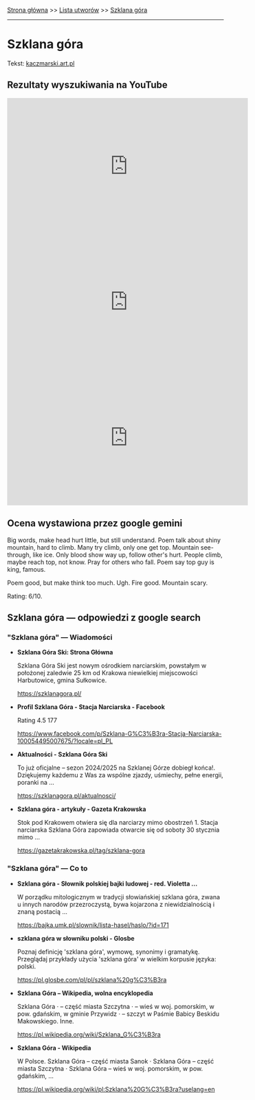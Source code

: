 [Strona główna](../index.md) >> [Lista utworów](../list.md) >> [Szklana góra](578.md)

---

# Szklana góra

Tekst: [kaczmarski.art.pl](https://www.kaczmarski.art.pl/tworczosc/wiersze/szklana-gora/)

## Rezultaty wyszukiwania na YouTube

<iframe width="560" height="315" src="https://www.youtube.com/embed/6WyY1OAwjpY?si=IdontcarewhotheIRSsendsImnotpayingtaxes" title="YouTube video player" frameborder="0" allow="accelerometer; autoplay; clipboard-write; encrypted-media; gyroscope; picture-in-picture; web-share" referrerpolicy="strict-origin-when-cross-origin" allowfullscreen></iframe>

<iframe width="560" height="315" src="https://www.youtube.com/embed/uBNrN7AR87c?si=IdontcarewhotheIRSsendsImnotpayingtaxes" title="YouTube video player" frameborder="0" allow="accelerometer; autoplay; clipboard-write; encrypted-media; gyroscope; picture-in-picture; web-share" referrerpolicy="strict-origin-when-cross-origin" allowfullscreen></iframe>

<iframe width="560" height="315" src="https://www.youtube.com/embed/kgDLXK7zOrY?si=IdontcarewhotheIRSsendsImnotpayingtaxes" title="YouTube video player" frameborder="0" allow="accelerometer; autoplay; clipboard-write; encrypted-media; gyroscope; picture-in-picture; web-share" referrerpolicy="strict-origin-when-cross-origin" allowfullscreen></iframe>

## Ocena wystawiona przez google gemini

Big words, make head hurt little, but still understand. Poem talk about shiny mountain, hard to climb. Many try climb, only one get top. Mountain see-through, like ice. Only blood show way up, follow other's hurt. People climb, maybe reach top, not know. Pray for others who fall. Poem say top guy is king, famous. 

Poem good, but make think too much. Ugh. Fire good. Mountain scary. 

Rating: 6/10.


## Szklana góra — odpowiedzi z google search

### "Szklana góra" — Wiadomości

- **Szklana Góra Ski: Strona Główna**

    Szklana Góra Ski jest nowym ośrodkiem narciarskim, powstałym w położonej zaledwie 25 km od Krakowa niewielkiej miejscowości Harbutowice, gmina Sułkowice. 

   <https://szklanagora.pl/>
- **Profil Szklana Góra - Stacja Narciarska - Facebook**

    Rating   4.5  177   

   <https://www.facebook.com/p/Szklana-G%C3%B3ra-Stacja-Narciarska-100054495007675/?locale=pl_PL>
- **Aktualności - Szklana Góra Ski**

    To już oficjalne – sezon 2024/2025 na Szklanej Górze dobiegł końca!. Dziękujemy każdemu z Was za wspólne zjazdy, uśmiechy, pełne energii, poranki na ... 

   <https://szklanagora.pl/aktualnosci/>
- **Szklana góra - artykuły - Gazeta Krakowska**

    Stok pod Krakowem otwiera się dla narciarzy mimo obostrzeń 1. Stacja narciarska Szklana Góra zapowiada otwarcie się od soboty 30 stycznia mimo ... 

   <https://gazetakrakowska.pl/tag/szklana-gora>

### "Szklana góra" — Co to

- **Szklana góra - Słownik polskiej bajki ludowej - red. Violetta ...**

    W porządku mitologicznym w tradycji słowiańskiej szklana góra, zwana u innych narodów przezroczystą, bywa kojarzona z niewidzialnością i znaną postacią ... 

   <https://bajka.umk.pl/slownik/lista-hasel/haslo/?id=171>
- **szklana góra w słowniku polski - Glosbe**

    Poznaj definicję 'szklana góra', wymowę, synonimy i gramatykę. Przeglądaj przykłady użycia 'szklana góra' w wielkim korpusie języka: polski. 

   <https://pl.glosbe.com/pl/pl/szklana%20g%C3%B3ra>
- **Szklana Góra – Wikipedia, wolna encyklopedia**

    Szklana Góra · – część miasta Szczytna · – wieś w woj. pomorskim, w pow. gdańskim, w gminie Przywidz · – szczyt w Paśmie Babicy Beskidu Makowskiego. Inne. 

   <https://pl.wikipedia.org/wiki/Szklana_G%C3%B3ra>
- **Szklana Góra - Wikipedia**

    W Polsce. Szklana Góra – część miasta Sanok · Szklana Góra – część miasta Szczytna · Szklana Góra – wieś w woj. pomorskim, w pow. gdańskim, ... 

   <https://pl.wikipedia.org/wiki/pl:Szklana%20G%C3%B3ra?uselang=en>

